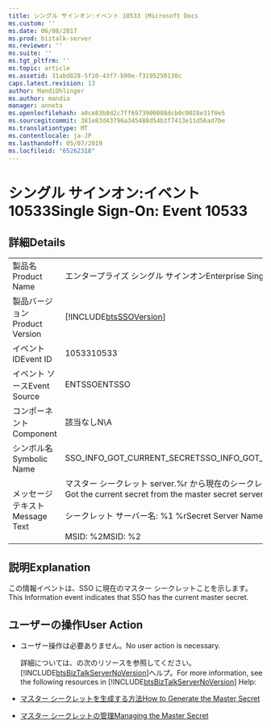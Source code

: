 ```yaml
---
title: シングル サインオン:イベント 10533 |Microsoft Docs
ms.custom: ''
ms.date: 06/08/2017
ms.prod: biztalk-server
ms.reviewer: ''
ms.suite: ''
ms.tgt_pltfrm: ''
ms.topic: article
ms.assetid: 31abd828-5f10-43f7-b99e-f3195250130c
caps.latest.revision: 13
author: MandiOhlinger
ms.author: mandia
manager: anneta
ms.openlocfilehash: a0ce83b8d2c7ff6973900088dcb0c0028e31f0e5
ms.sourcegitcommit: 381e83d43796a345488d54b3f7413e11d56ad7be
ms.translationtype: MT
ms.contentlocale: ja-JP
ms.lasthandoff: 05/07/2019
ms.locfileid: "65262318"
---
```

# <a name="single-sign-on-event-10533"></a><span data-ttu-id="bc6da-102">シングル サインオン:イベント 10533</span><span class="sxs-lookup"><span data-stu-id="bc6da-102">Single Sign-On: Event 10533</span></span>
## <a name="details"></a><span data-ttu-id="bc6da-103">詳細</span><span class="sxs-lookup"><span data-stu-id="bc6da-103">Details</span></span>  

|                 |                                                                                                                   |
|-----------------|-------------------------------------------------------------------------------------------------------------------|
|  <span data-ttu-id="bc6da-104">製品名</span><span class="sxs-lookup"><span data-stu-id="bc6da-104">Product Name</span></span>   |                                             <span data-ttu-id="bc6da-105">エンタープライズ シングル サインオン</span><span class="sxs-lookup"><span data-stu-id="bc6da-105">Enterprise Single Sign-On</span></span>                                             |
| <span data-ttu-id="bc6da-106">製品バージョン</span><span class="sxs-lookup"><span data-stu-id="bc6da-106">Product Version</span></span> |                            [!INCLUDE[btsSSOVersion](../includes/btsssoversion-md.md)]                             |
|    <span data-ttu-id="bc6da-107">イベント ID</span><span class="sxs-lookup"><span data-stu-id="bc6da-107">Event ID</span></span>     |                                                       <span data-ttu-id="bc6da-108">10533</span><span class="sxs-lookup"><span data-stu-id="bc6da-108">10533</span></span>                                                       |
|  <span data-ttu-id="bc6da-109">イベント ソース</span><span class="sxs-lookup"><span data-stu-id="bc6da-109">Event Source</span></span>   |                                                      <span data-ttu-id="bc6da-110">ENTSSO</span><span class="sxs-lookup"><span data-stu-id="bc6da-110">ENTSSO</span></span>                                                       |
|    <span data-ttu-id="bc6da-111">コンポーネント</span><span class="sxs-lookup"><span data-stu-id="bc6da-111">Component</span></span>    |                                                        <span data-ttu-id="bc6da-112">該当なし</span><span class="sxs-lookup"><span data-stu-id="bc6da-112">N\A</span></span>                                                        |
|  <span data-ttu-id="bc6da-113">シンボル名</span><span class="sxs-lookup"><span data-stu-id="bc6da-113">Symbolic Name</span></span>  |                                            <span data-ttu-id="bc6da-114">SSO_INFO_GOT_CURRENT_SECRET</span><span class="sxs-lookup"><span data-stu-id="bc6da-114">SSO_INFO_GOT_CURRENT_SECRET</span></span>                                            |
|  <span data-ttu-id="bc6da-115">メッセージ テキスト</span><span class="sxs-lookup"><span data-stu-id="bc6da-115">Message Text</span></span>   | <span data-ttu-id="bc6da-116">マスター シークレット server.%r から現在のシークレットを取得しました</span><span class="sxs-lookup"><span data-stu-id="bc6da-116">Got the current secret from the master secret server.%r</span></span><br /><br /> <span data-ttu-id="bc6da-117">シークレット サーバー名: %1 %r</span><span class="sxs-lookup"><span data-stu-id="bc6da-117">Secret Server Name: %1%r</span></span><br /><br /> <span data-ttu-id="bc6da-118">MSID: %2</span><span class="sxs-lookup"><span data-stu-id="bc6da-118">MSID: %2</span></span> |

## <a name="explanation"></a><span data-ttu-id="bc6da-119">説明</span><span class="sxs-lookup"><span data-stu-id="bc6da-119">Explanation</span></span>  
 <span data-ttu-id="bc6da-120">この情報イベントは、SSO に現在のマスター シークレットことを示します。</span><span class="sxs-lookup"><span data-stu-id="bc6da-120">This Information event indicates that SSO has the current master secret.</span></span>  

## <a name="user-action"></a><span data-ttu-id="bc6da-121">ユーザーの操作</span><span class="sxs-lookup"><span data-stu-id="bc6da-121">User Action</span></span>  

- <span data-ttu-id="bc6da-122">ユーザー操作は必要ありません。</span><span class="sxs-lookup"><span data-stu-id="bc6da-122">No user action is necessary.</span></span>  

  <span data-ttu-id="bc6da-123">詳細については、の次のリソースを参照してください。[!INCLUDE[btsBizTalkServerNoVersion](../includes/btsbiztalkservernoversion-md.md)]ヘルプ。</span><span class="sxs-lookup"><span data-stu-id="bc6da-123">For more information, see the following resources in [!INCLUDE[btsBizTalkServerNoVersion](../includes/btsbiztalkservernoversion-md.md)] Help:</span></span>  

- [<span data-ttu-id="bc6da-124">マスター シークレットを生成する方法</span><span class="sxs-lookup"><span data-stu-id="bc6da-124">How to Generate the Master Secret</span></span>](../core/how-to-generate-the-master-secret.md)  

- [<span data-ttu-id="bc6da-125">マスター シークレットの管理</span><span class="sxs-lookup"><span data-stu-id="bc6da-125">Managing the Master Secret</span></span>](../core/managing-the-master-secret.md)
